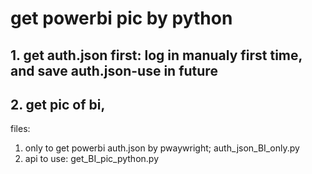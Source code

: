 # get powerbi pic by python

## 1. get auth.json first: log in manualy first time, and save auth.json-use in future

## 2. get pic of bi, 


files:
1. only to get powerbi auth.json by pwaywright; auth_json_BI_only.py
2. api to use: get_BI_pic_python.py
